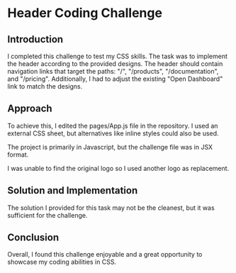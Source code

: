 # Header Coding Challenge

## Introduction

I completed this challenge to test my CSS skills. The task was to implement the header according to the provided designs. The header should contain navigation links that target the paths: "/", "/products", "/documentation", and "/pricing". Additionally, I had to adjust the existing "Open Dashboard" link to match the designs.

## Approach

To achieve this, I edited the pages/App.js file in the repository. I used an external CSS sheet, but alternatives like inline styles could also be used.

The project is primarily in Javascript, but the challenge file was in JSX format. 

I was unable to find the original logo so I used another logo as replacement. 

## Solution and Implementation

The solution I provided for this task may not be the cleanest, but it was sufficient for the challenge.

## Conclusion

Overall, I found this challenge enjoyable and a great opportunity to showcase my coding abilities in CSS.